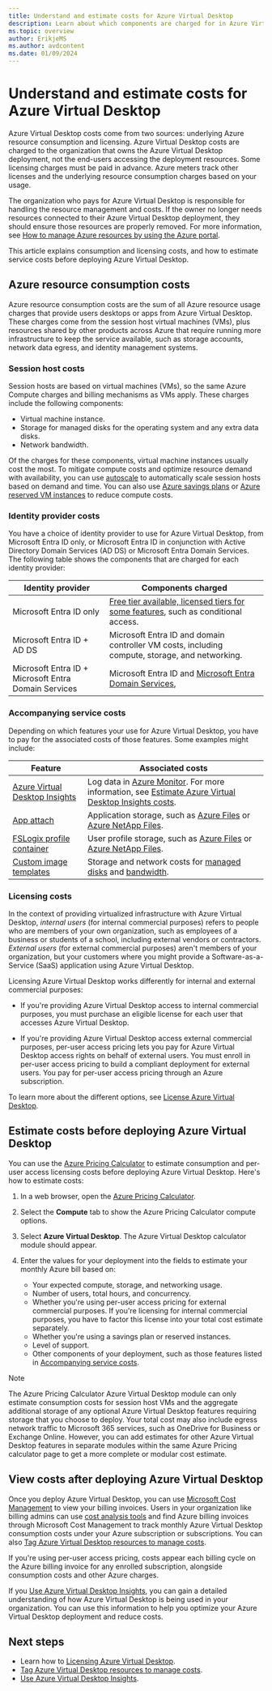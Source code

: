 ```yaml
---
title: Understand and estimate costs for Azure Virtual Desktop
description: Learn about which components are charged for in Azure Virtual Desktop and how to estimate the total cost.
ms.topic: overview
author: ErikjeMS
ms.author: avdcontent
ms.date: 01/09/2024
---
```


# Understand and estimate costs for Azure Virtual Desktop

Azure Virtual Desktop costs come from two sources: underlying Azure resource consumption and licensing. Azure Virtual Desktop costs are charged to the organization that owns the Azure Virtual Desktop deployment, not the end-users accessing the deployment resources. Some licensing charges must be paid in advance. Azure meters track other licenses and the underlying resource consumption charges based on your usage.

The organization who pays for Azure Virtual Desktop is responsible for handling the resource management and costs. If the owner no longer needs resources connected to their Azure Virtual Desktop deployment, they should ensure those resources are properly removed. For more information, see [How to manage Azure resources by using the Azure portal](../azure-resource-manager/management/manage-resources-portal.md).

This article explains consumption and licensing costs, and how to estimate service costs before deploying Azure Virtual Desktop.

## Azure resource consumption costs

Azure resource consumption costs are the sum of all Azure resource usage charges that provide users desktops or apps from Azure Virtual Desktop. These charges come from the session host virtual machines (VMs), plus resources shared by other products across Azure that require running more infrastructure to keep the service available, such as storage accounts, network data egress, and identity management systems.

### Session host costs

Session hosts are based on virtual machines (VMs), so the same Azure Compute charges and billing mechanisms as VMs apply. These charges include the following components:

- Virtual machine instance.
- Storage for managed disks for the operating system and any extra data disks.
- Network bandwidth.

Of the charges for these components, virtual machine instances usually cost the most. To mitigate compute costs and optimize resource demand with availability, you can use [autoscale](autoscale-scenarios.md) to automatically scale session hosts based on demand and time. You can also use [Azure savings plans](../cost-management-billing/savings-plan/savings-plan-compute-overview.md) or [Azure reserved VM instances](/azure/virtual-machines/prepay-reserved-vm-instances) to reduce compute costs.

### Identity provider costs

You have a choice of identity provider to use for Azure Virtual Desktop, from Microsoft Entra ID only, or Microsoft Entra ID in conjunction with Active Directory Domain Services (AD DS) or Microsoft Entra Domain Services. The following table shows the components that are charged for each identity provider:

| Identity provider | Components charged |
|--|--|
| Microsoft Entra ID only | [Free tier available, licensed tiers for some features](https://www.microsoft.com/security/business/microsoft-entra-pricing), such as conditional access. |
| Microsoft Entra ID + AD DS | Microsoft Entra ID and domain controller VM costs, including compute, storage, and networking. |
| Microsoft Entra ID + Microsoft Entra Domain Services | Microsoft Entra ID and [Microsoft Entra Domain Services](https://azure.microsoft.com/pricing/details/microsoft-entra-ds/), |

### Accompanying service costs

Depending on which features your use for Azure Virtual Desktop, you have to pay for the associated costs of those features. Some examples might include:

| Feature | Associated costs |
|--|--|
| [Azure Virtual Desktop Insights](insights.md) | Log data in [Azure Monitor](https://azure.microsoft.com/pricing/details/monitor/). For more information, see [Estimate Azure Virtual Desktop Insights costs](insights-costs.md). |
| [App attach](app-attach-overview.md) | Application storage, such as [Azure Files](https://azure.microsoft.com/pricing/details/storage/files/) or [Azure NetApp Files](https://azure.microsoft.com/pricing/details/netapp/). |
| [FSLogix profile container](/fslogix/overview-what-is-fslogix) | User profile storage, such as [Azure Files](https://azure.microsoft.com/pricing/details/storage/files/) or [Azure NetApp Files](https://azure.microsoft.com/pricing/details/netapp/). |
| [Custom image templates](custom-image-templates.md) | Storage and network costs for [managed disks](https://azure.microsoft.com/pricing/details/managed-disks/) and [bandwidth](https://azure.microsoft.com/pricing/details/bandwidth/). |

### Licensing costs

In the context of providing virtualized infrastructure with Azure Virtual Desktop, *internal users* (for internal commercial purposes) refers to people who are members of your own organization, such as employees of a business or students of a school, including external vendors or contractors. *External users* (for external commercial purposes) aren't members of your organization, but your customers where you might provide a Software-as-a-Service (SaaS) application using Azure Virtual Desktop.

Licensing Azure Virtual Desktop works differently for internal and external commercial purposes:

- If you're providing Azure Virtual Desktop access to internal commercial purposes, you must purchase an eligible license for each user that accesses Azure Virtual Desktop.

- If you're providing Azure Virtual Desktop access external commercial purposes, per-user access pricing lets you pay for Azure Virtual Desktop access rights on behalf of external users. You must enroll in per-user access pricing to build a compliant deployment for external users. You pay for per-user access pricing through an Azure subscription.

To learn more about the different options, see [License Azure Virtual Desktop](licensing.md).

## Estimate costs before deploying Azure Virtual Desktop

You can use the [Azure Pricing Calculator](https://azure.microsoft.com/pricing/calculator/) to estimate consumption and per-user access licensing costs before deploying Azure Virtual Desktop. Here's how to estimate costs:

1. In a web browser, open the [Azure Pricing Calculator](https://azure.microsoft.com/pricing/calculator/).

1. Select the **Compute** tab to show the Azure Pricing Calculator compute options.

1. Select **Azure Virtual Desktop**. The Azure Virtual Desktop calculator module should appear.

1. Enter the values for your deployment into the fields to estimate your monthly Azure bill based on:

   - Your expected compute, storage, and networking usage.
   - Number of users, total hours, and concurrency.
   - Whether you're using per-user access pricing for external commercial purposes. If you're licensing for internal commercial purposes, you have to factor this license into your total cost estimate separately.
   - Whether you're using a savings plan or reserved instances.
   - Level of support.
   - Other components of your deployment, such as those features listed in [Accompanying service costs](#accompanying-service-costs).

> [!NOTE]
> The Azure Pricing Calculator Azure Virtual Desktop module can only estimate consumption costs for session host VMs and the aggregate additional storage of any optional Azure Virtual Desktop features requiring storage that you choose to deploy. Your total cost may also include egress network traffic to Microsoft 365 services, such as OneDrive for Business or Exchange Online. However, you can add estimates for other Azure Virtual Desktop features in separate modules within the same Azure Pricing calculator page to get a more complete or modular cost estimate.

## View costs after deploying Azure Virtual Desktop

Once you deploy Azure Virtual Desktop, you can use [Microsoft Cost Management](../cost-management-billing/cost-management-billing-overview.md) to view your billing invoices. Users in your organization like billing admins can use [cost analysis tools](../cost-management-billing/costs/cost-analysis-common-uses.md) and find Azure billing invoices through Microsoft Cost Management to track monthly Azure Virtual Desktop consumption costs under your Azure subscription or subscriptions. You can also [Tag Azure Virtual Desktop resources to manage costs](tag-virtual-desktop-resources.md).

If you're using per-user access pricing, costs appear each billing cycle on the Azure billing invoice for any enrolled subscription, alongside consumption costs and other Azure charges.

If you [Use Azure Virtual Desktop Insights](insights.md), you can gain a detailed understanding of how Azure Virtual Desktop is being used in your organization. You can use this information to help you optimize your Azure Virtual Desktop deployment and reduce costs.

## Next steps

- Learn how to [Licensing Azure Virtual Desktop](licensing.md).
- [Tag Azure Virtual Desktop resources to manage costs](tag-virtual-desktop-resources.md).
- [Use Azure Virtual Desktop Insights](insights.md).
